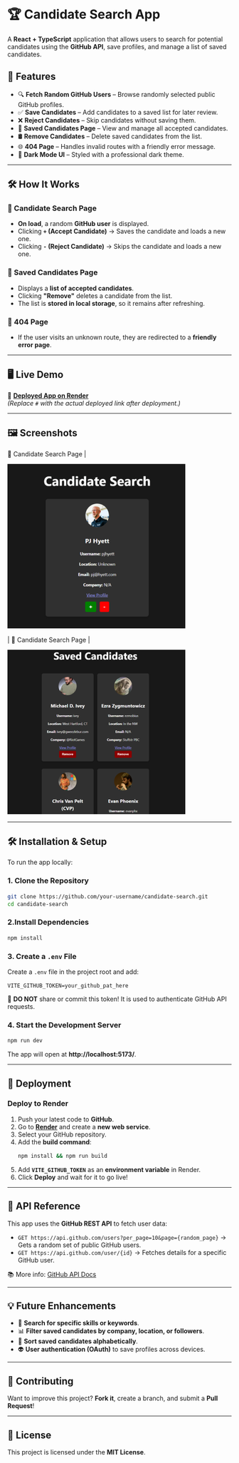 # 🏆 Candidate Search App

A **React + TypeScript** application that allows users to search for potential candidates using the **GitHub API**, save profiles, and manage a list of saved candidates.

## 🚀 Features
- 🔍 **Fetch Random GitHub Users** – Browse randomly selected public GitHub profiles.
- ✅ **Save Candidates** – Add candidates to a saved list for later review.
- ❌ **Reject Candidates** – Skip candidates without saving them.
- 💜 **Saved Candidates Page** – View and manage all accepted candidates.
- 🛢 **Remove Candidates** – Delete saved candidates from the list.
- 🌐 **404 Page** – Handles invalid routes with a friendly error message.
- 🎨 **Dark Mode UI** – Styled with a professional dark theme.

---

## 🛠 How It Works
### **🔎 Candidate Search Page**
- **On load**, a random **GitHub user** is displayed.
- Clicking **`+` (Accept Candidate)** → Saves the candidate and loads a new one.
- Clicking **`-` (Reject Candidate)** → Skips the candidate and loads a new one.

### **📂 Saved Candidates Page**
- Displays a **list of accepted candidates**.
- Clicking **"Remove"** deletes a candidate from the list.
- The list is **stored in local storage**, so it remains after refreshing.

### **🚨 404 Page**
- If the user visits an unknown route, they are redirected to a **friendly error page**.

---

## 🖥️ Live Demo
🔗 **[Deployed App on Render](#)**  
_(Replace `#` with the actual deployed link after deployment.)_

---

## 🖼️ Screenshots
🎯 Candidate Search Page  |

![Candidate Search Screenshot](./src/assets/images/Candidate%20Search.png)

| 🎯 Candidate Search Page  |

![Saved Candidates Screenshot](./src/assets/images/Saved%20Candidate.png)

---

## 🛠 Installation & Setup
To run the app locally:

### **1. Clone the Repository**
```sh
git clone https://github.com/your-username/candidate-search.git
cd candidate-search
```

### **2.Install Dependencies**
```sh
npm install
```

### **3. Create a `.env` File**
Create a `.env` file in the project root and add:
```
VITE_GITHUB_TOKEN=your_github_pat_here
```
🚨 **DO NOT** share or commit this token! It is used to authenticate GitHub API requests.

### **4. Start the Development Server**
```sh
npm run dev
```
The app will open at **http://localhost:5173/**.

---

## 🛀 Deployment
### **Deploy to Render**
1. Push your latest code to **GitHub**.
2. Go to **[Render](https://dashboard.render.com/)** and create a **new web service**.
3. Select your GitHub repository.
4. Add the **build command**:
   ```sh
   npm install && npm run build
   ```
5. Add **`VITE_GITHUB_TOKEN`** as an **environment variable** in Render.
6. Click **Deploy** and wait for it to go live!

---

## 📂 API Reference
This app uses the **GitHub REST API** to fetch user data:
- `GET https://api.github.com/users?per_page=10&page={random_page}` → Gets a random set of public GitHub users.
- `GET https://api.github.com/user/{id}` → Fetches details for a specific GitHub user.

📚 More info: [GitHub API Docs](https://docs.github.com/en/rest/users/users)

---

## 💡 Future Enhancements
- 🔎 **Search for specific skills or keywords**.
- 📊 **Filter saved candidates by company, location, or followers**.
- 📝 **Sort saved candidates alphabetically**.
- 👽 **User authentication (OAuth)** to save profiles across devices.

---

## 👥 Contributing
Want to improve this project? **Fork it**, create a branch, and submit a **Pull Request**!

---

## 📜 License
This project is licensed under the **MIT License**.


